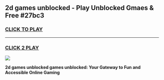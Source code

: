 
## 2d games unblocked - Play Unblocked Gmaes & Free #27bc3
<h3>
<a href="https://premium.freeplayer.one?title=2d_games_unblocked&ref=03M">CLICK TO PLAY</a></h3>
<hr>

<h3>
<a href="https://premium.freeplayer.one?title=2d_games_unblocked&ref=03M">CLICK 2 PLAY</a>
  
</h3>

<a href="https://premium.freeplayer.one?title=2d_games_unblocked&ref=03M"><img src="https://clearcache.store/games.png"></a>


**2d games unblocked games unblocked: Your Gateway to Fun and Accessible Online Gaming**

